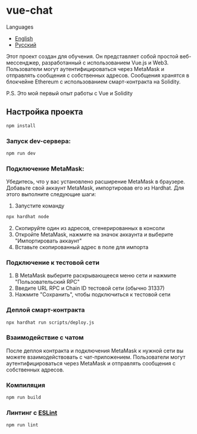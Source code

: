 # vue-chat

Languages

- [English](README.md)
- [Русский](README.ru.md)

Этот проект создан для обучения. Он представляет собой простой веб-мессенджер, разработанный с использованием Vue.js и Web3. Пользователи могут аутентифицироваться через MetaMask и отправлять сообщения с собственных адресов. Сообщения хранятся в блокчейне Ethereum с использованием смарт-контракта на Solidity.

P.S. Это мой первый опыт работы с Vue и Solidity



## Настройка проекта

```sh
npm install
```

### Запуск dev-сервера:

```sh
npm run dev
```

### Подключение MetaMask:
Убедитесь, что у вас установлено расширение MetaMask в браузере. Добавьте свой аккаунт MetaMask, импортировав его из Hardhat. Для этого выполните следующие шаги:

1) Запустите команду 
```sh
npx hardhat node
```

2) Скопируйте один из адресов, сгенерированных в консоли
3) Откройте MetaMask, нажмите на значок аккаунта и выберите "Импортировать аккаунт"
4) Вставьте скопированный адрес в поле для импорта

### Подключение к тестовой сети
1) В MetaMask выберите раскрывающееся меню сети и нажмите "Пользовательский RPC"
2) Введите URL RPC и Chain ID тестовой сети (обычно 31337)
3) Нажмите "Сохранить", чтобы подключиться к тестовой сети

### Деплой смарт-контракта
```sh
npx hardhat run scripts/deploy.js
```

### Взаимодействие с чатом
После деплоя контракта и подключения MetaMask к нужной сети вы можете взаимодействовать с чат-приложением. Пользователи могут аутентифицироваться через MetaMask и отправлять сообщения с собственных адресов.

### Компиляция

```sh
npm run build
```

### Линтинг с [ESLint](https://eslint.org/)

```sh
npm run lint
```
